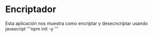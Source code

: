 <h1>Encriptador </h1>
Esta aplicación nos muestra como encriptar y desecncriptar usando javascript 
'''npm init -y '''
